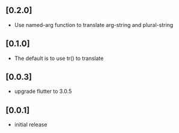 ## [0.2.0]
- Use named-arg function to translate arg-string and plural-string

## [0.1.0]
- The default is to use tr() to translate

## [0.0.3]
- upgrade flutter to 3.0.5

## [0.0.1]
- initial release